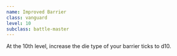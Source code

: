 ```yaml
---
name: Improved Barrier
class: vanguard
level: 10
subclass: battle-master
---
```

At the 10th level, increase the die type of your barrier ticks to d10.

